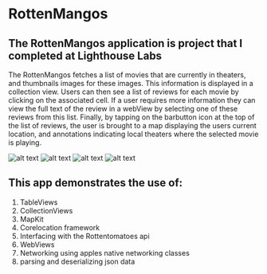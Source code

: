 # RottenMangos

## The RottenMangos application is project that I completed at Lighthouse Labs 
The RottenMangos fetches a list of movies that are currently in theaters, and thumbnails images for these images. This information is displayed in a collection view. Users can then see a list of reviews for each movie by clicking on the associated cell. If a user requires more information they can view the full text of the review in a webView by selecting one of these reviews from this list. Finally, by tapping on the barbutton icon at the top of the list of reviews, the user is brought to a map displaying the users current location, and annotations indicating local theaters where the selected movie is playing. 

![alt text](./mainScreenScreenshot.png)
![alt text](./reviewsListScreenShot.PNG)
![alt text](./webViewScreenShot.PNG)
![alt text](./mapScreenShot.PNG)


## This app demonstrates the use of:
1. TableViews
2. CollectionViews
3. MapKit
4. Corelocation framework
5. Interfacing with the Rottentomatoes api
6. WebViews
7. Networking using apples native networking classes
8. parsing and deserializing json data


